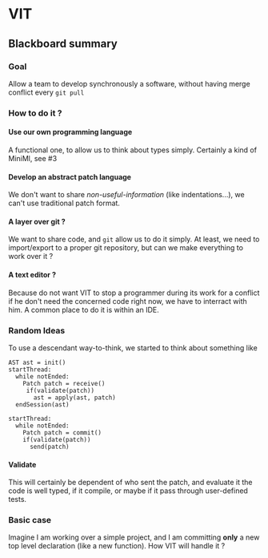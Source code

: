 # VIT
## Blackboard summary
### Goal
Allow a team to develop synchronously a software, without having merge conflict every `git pull`

### How to do it ?
####  Use our own programming language
A functional one, to allow us to think about types simply. Certainly a kind of MiniMl, see #3 

#### Develop an abstract patch language
We don't want to share *non-useful-information* (like indentations...), we can't use traditional patch format.

#### A layer over git ?
We want to share code, and `git` allow us to do it simply. At least, we need to import/export to a proper git repository, but can we make everything to work over it ?

#### A text editor ?
Because do not want VIT to stop a programmer during its work for a conflict if he don't need the concerned code right now, we have to interract with him. A common place to do it is within an IDE.

### Random Ideas
To use a descendant way-to-think, we started to think about something like
```
AST ast = init()
startThread:
  while notEnded:
    Patch patch = receive()
     if(validate(patch))
       ast = apply(ast, patch)
  endSession(ast)

startThread:
  while notEnded:
    Patch patch = commit()
    if(validate(patch))
      send(patch)
```

#### Validate
This will certainly be dependent of who sent the patch, and evaluate it the code is well typed, if it compile, or maybe if it pass through user-defined tests.

### Basic case
Imagine I am working over a simple project, and I am committing **only** a new top level declaration (like a new function). How VIT will handle it ?
